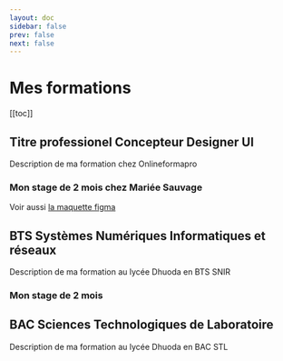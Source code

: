 ```yaml
---
layout: doc
sidebar: false
prev: false
next: false
---
```


# Mes formations

[[toc]]

## Titre professionel Concepteur Designer UI

Description de ma formation chez Onlineformapro

### Mon stage de 2 mois chez Mariée Sauvage

Voir aussi [la maquette figma](https://www.figma.com/proto/VNwXG9a8Bi28nGVvRSekyA/Mari%C3%A9e-Sauvage?page-id=60%3A38&node-id=337-228&viewport=231%2C171%2C0.03&t=G3Cc01n2qlgEXg0R-1&scaling=scale-down&content-scaling=z)

## BTS Systèmes Numériques Informatiques et réseaux

Description de ma formation au lycée Dhuoda en BTS SNIR

### Mon stage de 2 mois

## BAC Sciences Technologiques de Laboratoire

Description de ma formation au lycée Dhuoda en BAC STL
